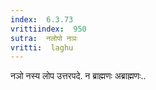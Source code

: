 ```yaml
---
index:  6.3.73
vrittiindex:  950
sutra:  नलोपो नञः
vritti:  laghu 
---
```


नञो नस्य लोप उत्तरपदे. न ब्राह्मणः अब्राह्मणः..

